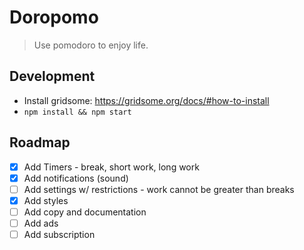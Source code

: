 # Doropomo

> Use pomodoro to enjoy life.

## Development

-   Install gridsome: https://gridsome.org/docs/#how-to-install
-   `npm install && npm start`

## Roadmap

-   [x] Add Timers - break, short work, long work
-   [x] Add notifications (sound)
-   [ ] Add settings w/ restrictions - work cannot be greater than breaks
-   [x] Add styles
-   [ ] Add copy and documentation
-   [ ] Add ads
-   [ ] Add subscription
